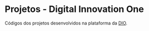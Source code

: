 # Projetos - Digital Innovation One

Códigos dos projetos desenvolvidos na plataforma da [DIO].

[DIO]: <https://web.digitalinnovation.one>
 
